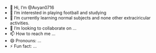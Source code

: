 - 👋 Hi, I’m @Avyan0716
- 👀 I’m interested in playing football and studying
- 🌱 I’m currently learning normal subjects and none other extraciricular activities.
- 💞️ I’m looking to collaborate on ...
- 📫 How to reach me ...
- 😄 Pronouns: ...
- ⚡ Fun fact: ...

<!---
Avyan0716/Avyan0716 is a ✨ special ✨ repository because its `README.md` (this file) appears on your GitHub profile.
You can click the Preview link to take a look at your changes.
--->
